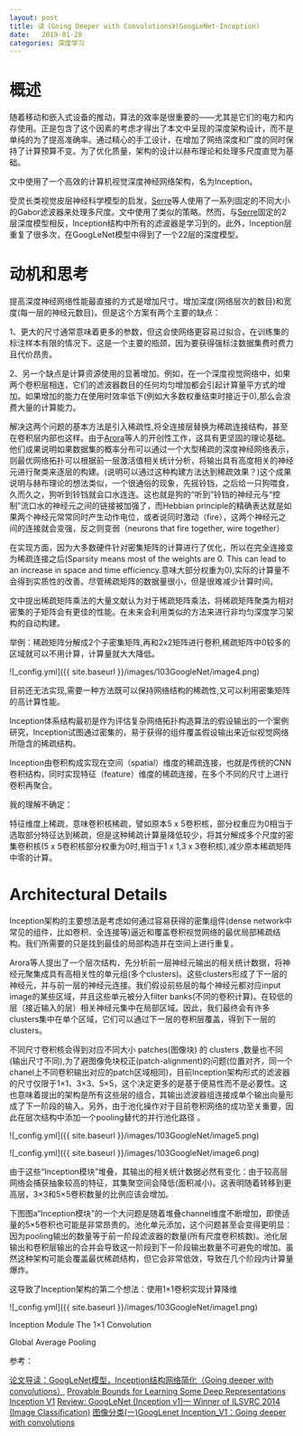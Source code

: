 ```yaml
---
layout: post
title: 读《Going Deeper with Convolutions》(GoogLeNet-Inception)
date:   2019-01-28
categories: 深度学习
---  
```


# 概述  

随着移动和嵌入式设备的推动，算法的效率是很重要的——尤其是它们的电力和内存使用。正是包含了这个因素的考虑才得出了本文中呈现的深度架构设计，而不是单纯的为了提高准确率。通过精心的手工设计，在增加了网络深度和广度的同时保持了计算预算不变。为了优化质量，架构的设计以赫布理论和处理多尺度直觉为基础。   

文中使用了一个高效的计算机视觉深度神经网络架构，名为Inception。  

受灵长类视觉皮层神经科学模型的启发，[Serre](https://mcgovern.mit.edu/wp-content/uploads/2019/01/04069258.pdf)等人使用了一系列固定的不同大小的Gabor滤波器来处理多尺度。文中使用了类似的策略。然而，与[Serre](https://mcgovern.mit.edu/wp-content/uploads/2019/01/04069258.pdf)固定的2层深度模型相反，Inception结构中所有的滤波器是学习到的。此外，Inception层重复了很多次，在GoogLeNet模型中得到了一个22层的深度模型。


# 动机和思考  

提高深度神经网络性能最直接的方式是增加尺寸。增加深度(网络层次的数目)和宽度(每一层的神经元数目)。但是这个方案有两个主要的缺点：   

1、更大的尺寸通常意味着更多的参数，但这会使网络更容易过拟合，在训练集的标注样本有限的情况下。这是一个主要的瓶颈，因为要获得强标注数据集费时费力且代价昂贵。  

2、另一个缺点是计算资源使用的显著增加。例如，在一个深度视觉网络中，如果两个卷积层相连，它们的滤波器数目的任何均匀增加都会引起计算量平方式的增加。如果增加的能力在使用时效率低下(例如大多数权重结束时接近于0),那么会浪费大量的计算能力。  

解决这两个问题的基本方法是引入稀疏性,将全连接层替换为稀疏连接结构，甚至在卷积层内部也这样。由于[Arora](https://arxiv.org/abs/1310.6343)等人的开创性工作，这具有更坚固的理论基础。他们成果说明如果数据集的概率分布可以通过一个大型稀疏的深度神经网络表示，则最优网络拓扑可以根据前一层激活值相关统计分析，将输出具有高度相关的神经元进行聚类来逐层的构建。(说明可以通过这种构建方法达到稀疏效果？)这个成果说明与赫布理论的想法类似，一个很通俗的现象，先摇铃铛，之后给一只狗喂食，久而久之，狗听到铃铛就会口水连连。这也就是狗的“听到”铃铛的神经元与“控制”流口水的神经元之间的链接被加强了，而Hebbian principle的精确表达就是如果两个神经元常常同时产生动作电位，或者说同时激动（fire），这两个神经元之间的连接就会变强，反之则变弱（neurons that fire together, wire together）

在实现方面，因为大多数硬件针对密集矩阵的计算进行了优化，所以在完全连接变为稀疏连接之后(Sparsity means most of the weights are 0. This can lead to an increase in space and time efficiency.意味大部分权重为0),实际的计算量不会得到实质性的改善。尽管稀疏矩阵的数据量很小，但是很难减少计算时间。  

文中提出稀疏矩阵乘法的大量文献认为对于稀疏矩阵乘法，将稀疏矩阵聚类为相对密集的子矩阵会有更佳的性能。在未来会利用类似的方法来进行非均匀深度学习架构的自动构建。

举例：稀疏矩阵分解成2个子密集矩阵,再和2x2矩阵进行卷积,稀疏矩阵中0较多的区域就可以不用计算，计算量就大大降低。  

![_config.yml]({{ site.baseurl }}/images/103GoogleNet/image4.png)   

目前还无法实现,需要一种方法既可以保持网络结构的稀疏性,又可以利用密集矩阵的高计算性能。    

Inception体系结构最初是作为评估复杂网络拓扑构造算法的假设输出的一个案例研究，Inception试图通过密集的，易于获得的组件覆盖假设输出来近似视觉网络所隐含的稀疏结构。

Inception由卷积构成实现在空间（spatial）维度的稀疏连接，也就是传统的CNN卷积结构，同时实现特征（feature）维度的稀疏连接，在多个不同的尺寸上进行卷积再聚合。

我的理解不确定：  

特征维度上稀疏，意味卷积核稀疏，譬如原本5 x 5卷积核，部分权重应为0相当于选取部分特征达到稀疏，但是这种稀疏计算量降低较少，将其分解成多个尺度的密集卷积核(5 x 5卷积核部分权重为0时,相当于1 x 1,3 x 3卷积核),减少原本稀疏矩阵中零的计算。


# Architectural Details   

Inception架构的主要想法是考虑如何通过容易获得的密集组件(dense network中常见的组件，比如卷积、全连接等)逼近和覆盖卷积视觉网络的最优局部稀疏结构。我们所需要的只是找到最佳的局部构造并在空间上进行重复。   

Arora等人提出了一个层次结构，先分析前一层神经元输出的相关统计数据，将神经元聚集成具有高相关性的单元组(多个clusters)。这些clusters形成了下一层的神经元，并与前一层的神经元连接。我们假设前些层的每个神经元都对应input image的某些区域，并且这些单元被分入filter banks(不同的卷积计算)。在较低的层（接近输入的层）相关神经元集中在局部区域。因此，我们最终会有许多clusters集中在单个区域，它们可以通过下一层的卷积层覆盖，得到下一层的clusters。
 
不同尺寸卷积核会得到对应不同大小 patches(图像块) 的 clusters ,数量也不同(输出尺寸不同),为了避图像免块校正(patch-alignment)的问题(位置对齐，同一个chanel上不同卷积输出对应的patch区域相同)，目前Inception架构形式的滤波器的尺寸仅限于1×1、3×3、5×5，这个决定更多的是基于便易性而不是必要性。这也意味着提出的架构是所有这些层的组合，其输出滤波器组连接成单个输出向量形成了下一阶段的输入。另外，由于池化操作对于目前卷积网络的成功至关重要，因此在层次结构中添加一个pooling替代的并行池化路径 。   


![_config.yml]({{ site.baseurl }}/images/103GoogleNet/image5.png)  

![_config.yml]({{ site.baseurl }}/images/103GoogleNet/image6.png)   


由于这些“Inception模块”堆叠，其输出的相关统计数据必然有变化：由于较高层网络会捕获抽象较高的特征，其集聚空间会降低(面积减小)。这表明随着转移到更高层，3×3和5×5卷积数量的比例应该会增加。

下图图a“Inception模块”的一个大问题是随着堆叠channel维度不断增加，即使适量的5×5卷积也可能是非常昂贵的。池化单元添加，这个问题甚至会变得更明显：因为pooling输出的数量等于前一阶段滤波器的数量(所有尺度卷积核数)。池化层输出和卷积层输出的合并会导致这一阶段到下一阶段输出数量不可避免的增加。虽然这种架构可能会覆盖最优稀疏结构，但它会非常低效，导致在几个阶段内计算量爆炸。   

这导致了Inception架构的第二个想法：使用1×1卷积实现计算降维    

![_config.yml]({{ site.baseurl }}/images/103GoogleNet/image1.png)   







Inception Module
The 1×1 Convolution

Global Average Pooling


参考：

[论文导读：GoogLeNet模型，Inception结构网络简化（Going deeper with convolutions）](https://blog.csdn.net/FJY_sunshine/article/details/82775583)
[Provable Bounds for Learning Some Deep Representations](https://arxiv.org/abs/1310.6343)  
[Inception V1](https://www.jianshu.com/p/22e3af789f4e)
[Review: GoogLeNet (Inception v1)— Winner of ILSVRC 2014 (Image Classification)](https://medium.com/coinmonks/paper-review-of-googlenet-inception-v1-winner-of-ilsvlc-2014-image-classification-c2b3565a64e7)
[图像分类(一)GoogLenet Inception_V1：Going deeper with convolutions](https://www.cnblogs.com/Lilu-1226/p/10588058.html])